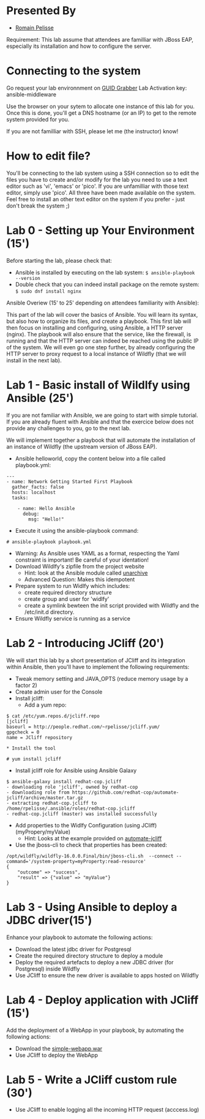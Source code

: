 Presented By
===

* [Romain Pelisse](https://github.com/rpelisse)

Requirement: This lab assume that attendees are familliar with JBoss EAP, especially its installation and how to configure the server.

Connecting to the system
===

Go request your lab environnment on [GUID Grabber](https://www.opentlc.com/gg/gg.cgi?profile=generic_pc)
Lab Activation key: ansible-middleware

Use the browser on your sytem to allocate one instance of this lab for you. Once this is done, you'll get a DNS hostname (or an IP) to get to the remote system provided for you.

If you are not familliar with SSH, please let me (the instructor) know!

How to edit file?
===

You'll be connecting to the lab system using a SSH connection so to edit the files you have to create and/or modify for the lab you need to use a text editor such as 'vi', 'emacs' or 'pico'. If you are unfamilliar with those text editor, simply use 'pico'. All three have been made available on the system. Feel free to install an other text editor on the system if you prefer - just don't break the system ;)


Lab 0 - Setting up Your Environment (15')
====

Before starting the lab, please check that:
* Ansible is installed by executing on the lab system:
```$ ansible-playbook --version```
* Double check that you can indeed install package on the remote system:
```$ sudo dnf install nginx```

Ansible Overiew (15' to 25' depending on attendees familiarity with Ansible):

This part of the lab will cover the basics of Ansible. You will learn its syntax, but also how to organize its files, and create a playbook. This first lab will then focus on installing and configuring, using Ansible, a HTTP server (nginx). The playbook will also ensure that the service, like the firewall, is running and that the HTTP server can indeed be reached using the public IP of the system. We will even go one step further, by already configuring the HTTP server to proxy request to a local instance of Wildfly (that we will install in the next lab).

Lab 1 - Basic install of Wildlfy using Ansible (25')
===

If you are not familiar with Ansible, we are going to start with simple tutorial. If you are already fluent with Ansible and that the exercice below does not provide any challenges to you, go to the next lab.

We will implement together a playbook that will automate the installation of an instance of Wildfly (the upstream version of JBoss EAP).

* Ansible helloworld, copy the content below into a file called playbook.yml:
```
---
- name: Network Getting Started First Playbook
  gather_facts: false
  hosts: localhost
  tasks:

    - name: Hello Ansible
      debug:
        msg: "Hello!"
```
* Execute it using the ansible-playbook command:
```
# ansible-playbook playbook.yml
```
* Warning: As Ansible uses YAML as a format, respecting the Yaml constraint is important! Be careful of your identation!
* Download Wildlfy's zipfile from the project website
    * Hint: look at the Ansible module called [unarchive](https://docs.ansible.com/ansible/latest/modules/unarchive_module.html)
	* Advanced Question: Makes this idempotent
* Prepare system to run Widlfy which includes:
    * create required directory structure
    * create group and user for 'widlfy'
    * create a symlink bewteen the init script provided with Wildfly and the /etc/init.d directory.
* Ensure Wildfly service is running as a service

Lab 2 - Introducing JCliff (20')
===

We will start this lab by a short presentation of JCliff and its integration within Ansible, then you'll have to implement the following requirements:

* Tweak memory setting and JAVA_OPTS (reduce memory usage by a factor 2)
* Create admin user for the Console
* Install jcliff:
    * Add a yum repo:
```
$ cat /etc/yum.repos.d/jcliff.repo
[jcliff]
baseurl = http://people.redhat.com/~rpelisse/jcliff.yum/
gpgcheck = 0
name = JCliff repository
```
    * Install the tool
```
# yum install jcliff
```
* Install jcliff role for Ansible using Ansible Galaxy
```
$ ansible-galaxy install redhat-cop.jcliff
- downloading role 'jcliff', owned by redhat-cop
- downloading role from https://github.com/redhat-cop/automate-jcliff/archive/master.tar.gz
- extracting redhat-cop.jcliff to /home/rpelisse/.ansible/roles/redhat-cop.jcliff
- redhat-cop.jcliff (master) was installed successfully
```
* Add properties to the Widlfy Configuration (using JCliff) (myPropery/myValue)
    * Hint: Looks at the example provided on [automate-jcliff](https://github.com/rpelisse/automate-jcliff/blob/master/tune-wildfly-with-jcliff.yml#L30)
* Use the jboss-cli to check that properties has been created:
```
/opt/wildfly/wildfly-16.0.0.Final/bin/jboss-cli.sh  --connect --command='/system-property=myProperty:read-resource'
{
    "outcome" => "success",
    "result" => {"value" => "myValue"}
}
```

Lab 3 - Using Ansible to deploy a JDBC driver(15')
===

Enhance your playbook to automate the following actions:
* Download the latest jdbc driver for Postgresql
* Create the required directory structure to deploy a module
* Deploy the required artefacts to deploy a new JDBC driver (for Postgresql) inside Wildfly
* Use JCliff to ensure the new driver is available to apps hosted on Wildfly

Lab 4 - Deploy application with JCliff (15')
===

Add the deployment of a WebApp in your playbook, by automating the following actions:
* Download the [simple-webapp.war](people.redhat.com/~rpelisse/jcliff.yum/)
* Use JCliff to deploy the WebApp

Lab 5 - Write a JCliff custom rule (30')
===

* Use JCliff to enable logging all the incoming HTTP request (acccess.log)
